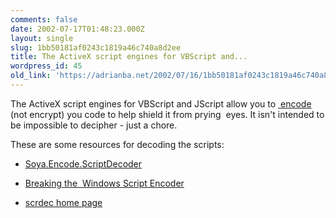 ```yaml
---
comments: false
date: 2002-07-17T01:48:23.000Z
layout: single
slug: 1bb50181af0243c1819a46c740a8d2ee
title: The ActiveX script engines for VBScript and...
wordpress_id: 45
old_link: 'https://adrianba.net/2002/07/16/1bb50181af0243c1819a46c740a8d2ee/'
---
```

The ActiveX script engines for VBScript and JScript allow you to [ encode](https://msdn.microsoft.com/en-us/subscriptions/cbfz3598) (not encrypt) you code to help shield it from prying  eyes. It isn't intended to be impossible to decipher - just a chore.

These are some resources for decoding the scripts:



 	
  * [Soya.Encode.ScriptDecoder](http://www.saltstorm.net/lib-soya/examples/Encode.ScriptDecoder.html)

 	
  * [Breaking the  Windows Script Encoder](http://www.klaphek.nl/nr6/scrdec.html)

 	
  * [scrdec home page](http://www.virtualconspiracy.com/scrdec.html)


